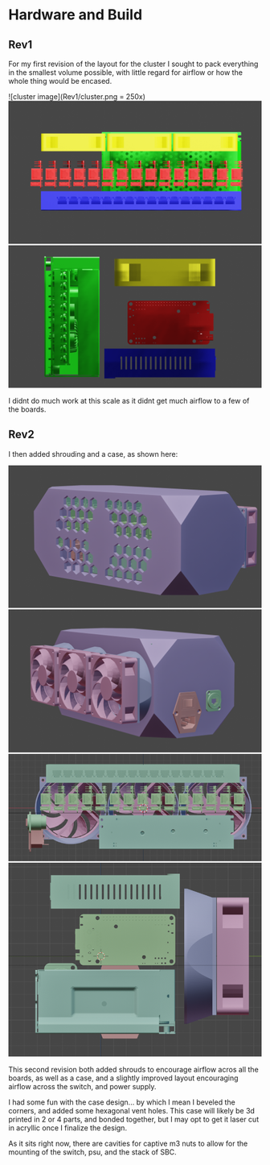 # Hardware and Build

## Rev1

For my first revision of the layout for the cluster I sought to pack everything in the smallest volume possible, with little regard for airflow or how the whole thing would be encased.

![cluster image](Rev1/cluster.png = 250x)
![orth cluster image x](Rev1/OrthoX.png)
![orth cluster image y](Rev1/OrthoY.png)

I didnt do much work at this scale as it didnt get much airflow to a few of the boards.

## Rev2

I then added shrouding and a case, as shown here:

![rev2 3/4 image 1](Rev2/Rev2-3_4_1.png)
![rev2 3/4 image 2](Rev2/Rev2-3_4_2.png)
![rev2 ortho image 1](Rev2/Rev2-orthFront_NoCase.png)
![rev2 orth0 image 2](Rev2/Rev2-orthSide_NoCase.png)

This second revision both added shrouds to encourage airflow acros all the boards, as well as a case, and a slightly improved layout encouraging airflow across the switch, and power supply.

I had some fun with the case design... by which I mean I beveled the corners, and added some hexagonal vent holes. This case will likely be 3d printed in 2 or 4 parts, and bonded together, but I may opt to get it laser cut in acryllic once I finalize the design.

As it sits right now, there are cavities for captive m3 nuts to allow for the mounting of the switch, psu, and the stack of SBC.
